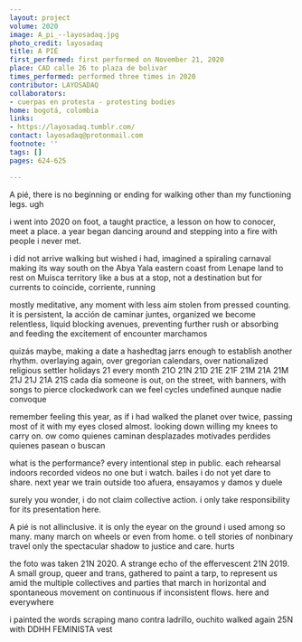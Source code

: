 ```yaml
---
layout: project
volume: 2020
image: A_pi_--layosadaq.jpg
photo_credit: layosadaq
title: A PIÉ
first_performed: first performed on November 21, 2020
place: CAD calle 26 to plaza de bolivar
times_performed: performed three times in 2020
contributor: LAYOSADAQ
collaborators:
- cuerpas en protesta - protesting bodies
home: bogotá, colombia
links:
- https://layosadaq.tumblr.com/
contact: layosadaq@protonmail.com
footnote: ''
tags: []
pages: 624-625

---
```


A pié,
		there is no beginning or ending for walking
other than my functioning legs. ugh

i went into 2020 on foot, a taught practice, a lesson on how to conocer, meet a place.
a year began dancing around and stepping into a fire with people i never met.

i did not arrive walking but wished i had, imagined a spiraling carnaval making its way south on the Abya Yala eastern coast from Lenape land to rest on Muisca territory 
like a bus at a stop, not a destination but for currents to coincide, corriente, running

mostly meditative, any moment with less aim stolen from pressed counting.
it is persistent, la acción de caminar juntes, organized we become relentless, liquid
blocking avenues, preventing further rush or absorbing and feeding the excitement of encounter
marchamos

quizás maybe, making a date a hashedtag jarrs enough to establish another rhythm. overlaying again, over gregorian calendars, over nationalized religious settler holidays
21 every month
21O 21N 21D 21E 21F 21M 21A 21M 21J 21J 21A 21S
cada día
someone is out, on the street, with banners, with songs to pierce clockedwork
can we feel cycles undefined
aunque nadie convoque

remember feeling this year, as if i had walked the planet over twice, passing most of it with my eyes closed almost. looking down willing my knees to carry on. ow
como quienes caminan
desplazades 
motivades
perdides
quienes pasean o buscan

what is the performance? every intentional step in public.
each rehearsal indoors recorded videos no one but i watch. bailes i do not yet dare to share. next year we train outside too
afuera, ensayamos y damos y duele

surely you wonder, i do not claim collective action. i only take responsibility for its presentation here. 

A pié is not allinclusive. it is only the eyear on the ground i used among so many. many march on wheels or even from home. o tell stories of nonbinary travel
only the spectacular shadow to justice and care. hurts

the foto was taken 21N 2020. A strange echo of the effervescent 21N 2019. 
A small group, queer and trans, gathered to paint a tarp, to represent us amid the multiple collectives and parties that march in horizontal and spontaneous movement on continuous if inconsistent flows. 
here and everywhere

i painted the words scraping mano contra ladrillo, ouchito
walked again 25N with DDHH FEMINISTA vest
